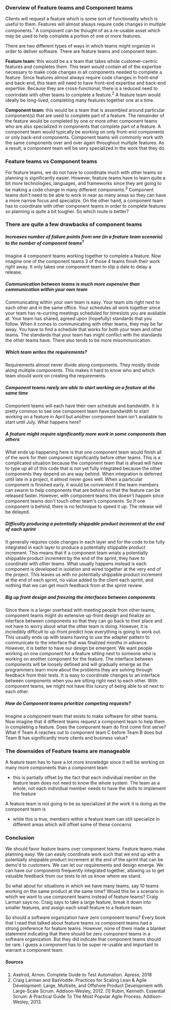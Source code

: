 ### Overview of Feature teams and Component teams

Clients will request a feature which is some sort of functionality which is useful to them. Features will almost always require code changes in multiple components.<sup>1</sup> A component can be thought of as a re-usable asset which may be used to help complete a portion of one or more features. 

There are two different types of ways in which teams might organize in order to deliver software. There are feature teams and component team.

**Feature team:** this would be a a team that takes whole customer-centric features and completes them. This team would contain all of the expertise necessary to make code changes in all components needed to complete a feature. Since features almost always require code changes in front-end and back-end, this team will need to have front-end expertise and back-end expertise. Because they are cross-functional, there is a reduced need to coorindate with other teams to complete a feature.<sup>2</sup> A feature team would ideally be long-lived, completing many features together one at a time.

**Component team:** this would be a team that is assembled around particular component(s) that are used to complete part of a feature. The remainder of the feature would be completed by one or more other component teams who are also specialized in components that complete part of a feature. A component team would typically be working on only front-end components or only back-end components. Component teams will commonly work with the same components over and over again throughout multiple features. As a result, a component team will be very specialized in the work that they do.

### Feature teams vs Component teams
For feature teams, we do not have to coordinate much with other teams so planning is significantly easier. However, feature teams have to learn quite a bit more technologies, languages, and frameworks since they are going to be making a code change in many different components.<sup>3</sup> Component teams don't need to be able to work in near as many areas so they can have a more narrow focus and specialize. On the other hand, a component team has to coordinate with other component teams in order to complete features so planning is quite a bit tougher. So which route is better?

### There are quite a few drawbacks of component teams

##### Increases number of failure points from one (in a feature team scenario) to the number of component teams<sup>1</sup>
Imagine 4 component teams working together to complete a feature. Now imagine one of the component teams 3 of those 4 teams finish their work right away. It only takes one component team to slip a date to delay a release.

##### Communication between teams is much more expensive than communication within your own team
Communicating within your own team is easy. Your team sits right next to each other and in the same office. Your schedules all work together since your team has re-curring meetings scheduled for timeslots you are available at. Your team has shared, agreed upon (hopefully) standards that you follow. When it comes to communicating with other teams, they may be far away. You have to find a schedule that works for both your team and other teams. The standards that your team has might conflict with the standards the other teams have. There also tends to be more misommunication.

##### Which team writes the requirements?
Requirements almost never divide along components. They mostly divide along multiple components. This makes it hard to know who and which team should work on creating the requirements.

##### Component teams rarely are able to start working on a feature at the same time
Component teams will each have their own schedule and bandwidth. It is pretty common to see one component team have bandwidth to start working on a feature in April but another component team isn't available to start until July. What happens here?

##### A feature might require significantly more work in some components than others
What ends up happening here is that one component team would finish all of the work for their component significantly before other teams. This is a complicated situation because the component team that is ahead will have to type up all of this code that is not yet fully integrated because the other components they depend on are way behind. When integration is deferred until late in a project, it almost never goes well. When a particular component is finished early, it would be convenient if the team members can swarm to help components that are behind so that the feature can be released faster. However, with component teams this doesn't happen since component teams don't touch other team's components. So if one component is behind, there is no technique to speed it up. The release will be delayed.

##### Difficulty producing a potentially shippable product increment at the end of each sprint
It generally requires code changes in each layer and for the code to be fully integrated in each layer to produce a potentially shippable product increment. This means that if a component team wnats a potentially shippable product increment by the end of the sprint, they have to coordinate with other teams. What usually happens instead is each component is developed in isolation and wired together at the very end of the project. This leaves us with no potentially shippable product increment at the end of each sprint, no value added to the client each sprint, and nothing that we can get much feedback from at the sprint review. 

##### Big up front design and freezing the interfaces between components
Since there is a larger overhead with meeting people from other teams, component teams might do extensive up-front design and finalize an interface between components so that they can go back to their place and not have to worry about what the other team is doing. However, it is incredibly difficult to up-front predict how everything is going to work out. This usually ends up with teams having to use the adapter pattern to communicate to the interface that was finalized months in advance. However, it is better to have our design be emergent. We want people working on one component for a feature sitting next to someone who is working on another component for the feature. The interface between components will be loosely defined and will gradually emerge as the programmers learn more about the problems they are solving through feedback from their tests. It is easy to coordinate changes to an interface between components when you are sitting right next to each other. With component teams, we might not have this luxury of being able to sit next to each other. 

##### How do Component teams prioritize competing requests?
Imagine a component team that exists to make software for other teams. Now imagine that 4 different teams request a component team to help them in completing a feature. Does the component team do first come first serve? What if Team A reaches out to component team C before Team B does but Team B has significantly more clients and business value?

### The downsides of Feature teams are manageable
A feature team has to have a lot more knowledge since it will be working on many more components than a component team
- this is partially offset by the fact that each individual member on the feature team does not need to know the whole system. 
The team as a whole, not each individual member needs to have the skills to implement the feature

A feature team is not going to be as specialized at the work it is doing as the component team is
- while this is true, members within a feature team can still specialize in different areas which will offset some of these concerns

### Conclusion
We should favor feature teams over component teams. Feature teams make planning easy. We can easily coordinate work such that we end up with a potentially shippable product increment at the end of the sprint that can be demo'd to customers. We can let our requirements and design emerge. We can have our components frequently integrated together, allowing us to get valuable feedback from our tests to let us know where we stand.

So what about for situations in which we have many teams, say 10 teams working on the same product at the same time? Would this be a scenario in which we want to use component teams instead of feature teams? Craig Larman says no. Craig says to take a large feature, break it down into smaller features, and assign each small feature to a feature team.

So should a software organization have zero component teams? Every book that I read that talked about feature teams vs component teams had a strong preference for feature teams. However, none of them made a blanket statement indicating that there should be zero component teams in a software organization. But they did indicate that component teams should be rare. I guess a component has to be super re-usable and important to warrant a component team.

##### Sources
1. Axelrod, Arnon. Complete Guide to Test Automation. Apress, 2018  
2. Craig Larman and BasVodde. Practices for Scaling Lean & Agile Development: Large, Multisite, and Offshore Product Development with Large-Scale Scrum. Addison-Wesley, 2012.
[1] Rubin, Kenneth. Essential Scrum: A Practical Guide To The Most Popular Agile Process. Addison-Wesley, 2013.
